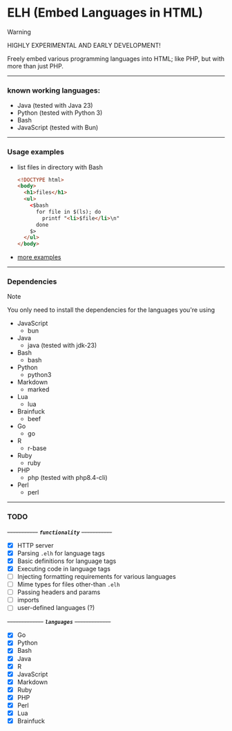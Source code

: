 # ELH (Embed Languages in HTML)

>[!WARNING]
>HIGHLY EXPERIMENTAL AND EARLY DEVELOPMENT!

Freely embed various programming languages into HTML; like PHP, but with more than just PHP.

---

### known working languages:
- Java (tested with Java 23)
- Python (tested with Python 3)
- Bash
- JavaScript (tested with Bun) 

---

### Usage examples

- list files in directory with Bash
  ```html
  <!DOCTYPE html>
  <body>
    <h1>files</h1>
    <ul>
      <$bash
        for file in $(ls); do
          printf "<li>$file</li>\n"
        done
      $>
    </ul>
  </body>
  ```
- [more examples](https://github.com/Supraboy981322/ELH/tree/master/examples)

---

### Dependencies
>[!NOTE]
>You only need to install the dependencies for the languages you're using

- JavaScript
  - bun
- Java
  - java (tested with jdk-23)
- Bash
  - bash
- Python
  - python3
- Markdown
  - marked
- Lua
  - lua
- Brainfuck
  - beef
- Go
  - go
- R
  - r-base
- Ruby
  - ruby
- PHP
  - php (tested with php8.4-cli)
- Perl
  - perl

---

### TODO

~~-----------~~  ***`functionality`***  ~~-----------~~
- [x] HTTP server
- [x] Parsing `.elh` for language tags
- [x] Basic definitions for language tags
- [x] Executing code in language tags
- [ ] Injecting formatting requirements for various languages 
- [ ] Mime types for files other-than `.elh`
- [ ] Passing headers and params
- [ ] imports
- [ ] user-defined languages (?)

~~-------------~~  ***`languages`***  ~~-------------~~
- [x] Go
- [x] Python
- [x] Bash
- [x] Java
- [x] R
- [x] JavaScript
- [x] Markdown
- [x] Ruby
- [x] PHP
- [x] Perl
- [x] Lua
- [x] Brainfuck
